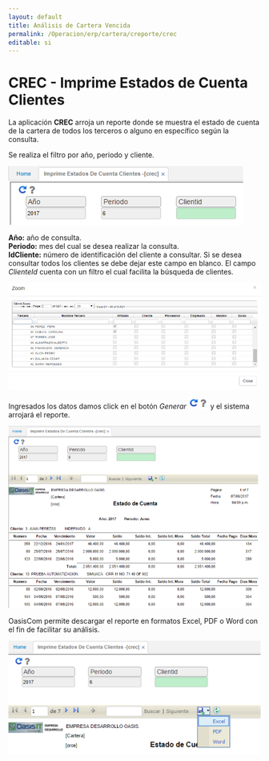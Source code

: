 ```yaml
---
layout: default
title: Análisis de Cartera Vencida
permalink: /Operacion/erp/cartera/creporte/crec
editable: si
---
```


# CREC - Imprime Estados de Cuenta Clientes

La aplicación **CREC** arroja un reporte donde se muestra el estado de cuenta de la cartera de todos los terceros o alguno en específico según la consulta.  

Se realiza el filtro por año, periodo y cliente.  

![](crec1.png)

**Año:** año de consulta.  
**Periodo:** mes del cual se desea realizar la consulta.  
**IdCliente:** número de identificación del cliente a consultar. Si se desea consultar todos los clientes se debe dejar este campo en blanco. El campo _ClienteId_ cuenta con un filtro el cual facilita la búsqueda de clientes.  

![](zoom.png)

Ingresados los datos damos click en el botón _Generar_ ![](actualizar.png) y el sistema arrojará el reporte.  

![](crec2.png)

OasisCom permite descargar el reporte en formatos Excel, PDF o Word con el fin de facilitar su análisis.  

![](crec3.png)

